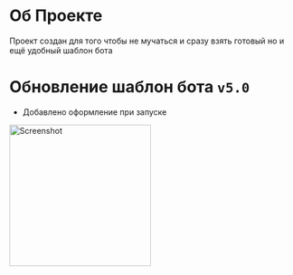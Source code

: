 # Об Проекте
Проект создан для того чтобы не мучаться и сразу взять готовый но и ещё удобный шаблон бота
# Обновление шаблон бота `v5.0`
* Добавлено оформление при запуске
<p><img src="https://media.discordapp.net/attachments/757169876451196969/855816652397871104/Screenshot_2021-06-19-17-27-15-26.png" width"250" height="250" alt="Screenshot" /></p>
